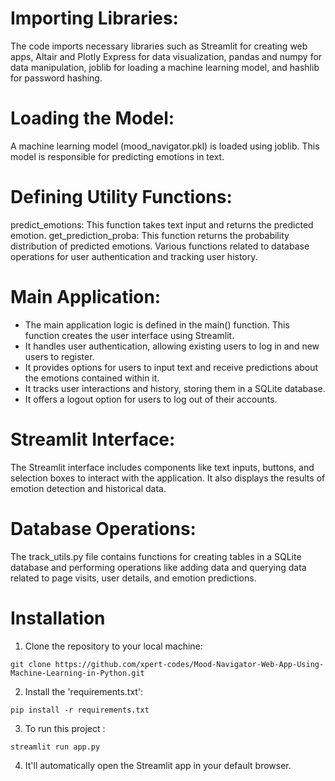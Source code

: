 # Importing Libraries:
The code imports necessary libraries such as Streamlit for creating web apps, Altair and Plotly Express for data visualization, pandas and numpy for data manipulation, joblib for loading a machine learning model, and hashlib for password hashing.

# Loading the Model:
A machine learning model (mood_navigator.pkl) is loaded using joblib. This model is responsible for predicting emotions in text.

# Defining Utility Functions:
predict_emotions: This function takes text input and returns the predicted emotion.
get_prediction_proba: This function returns the probability distribution of predicted emotions.
Various functions related to database operations for user authentication and tracking user history.

# Main Application:
- The main application logic is defined in the main() function. This function creates the user interface using Streamlit.
- It handles user authentication, allowing existing users to log in and new users to register.
- It provides options for users to input text and receive predictions about the emotions contained within it.
- It tracks user interactions and history, storing them in a SQLite database.
- It offers a logout option for users to log out of their accounts.

# Streamlit Interface:
The Streamlit interface includes components like text inputs, buttons, and selection boxes to interact with the application. It also displays the results of emotion detection and historical data.

# Database Operations:
The track_utils.py file contains functions for creating tables in a SQLite database and performing operations like adding data and querying data related to page visits, user details, and emotion predictions.


# Installation
1. Clone the repository to your local machine:
```
git clone https://github.com/xpert-codes/Mood-Navigator-Web-App-Using-Machine-Learning-in-Python.git
```

2. Install the 'requirements.txt':
```
pip install -r requirements.txt
```

3. To run this project :
```
streamlit run app.py
```

4. It'll automatically open the Streamlit app in your default browser.
